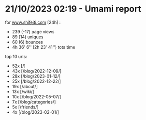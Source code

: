 # 21/10/2023 02:19 - Umami report
for www.shifeiti.com [24h] :

 - 239 (-17) page views
 - 89 (14) uniques
 - 60 (6) bounces
 - 4h 36' 6'' (2h 23' 41'') totaltime


top 10 urls:
 - 52x [/]
 - 43x [/blog/2022-12-09/]
 - 28x [/blog/2023-01-12/]
 - 25x [/blog/2022-12-22/]
 - 19x [/about/]
 - 13x [/wiki/]
 - 10x [/blog/2022-05-07/]
 - 7x [/blog/categories/]
 - 5x [/friends/]
 - 4x [/blog/2023-02-01/]


